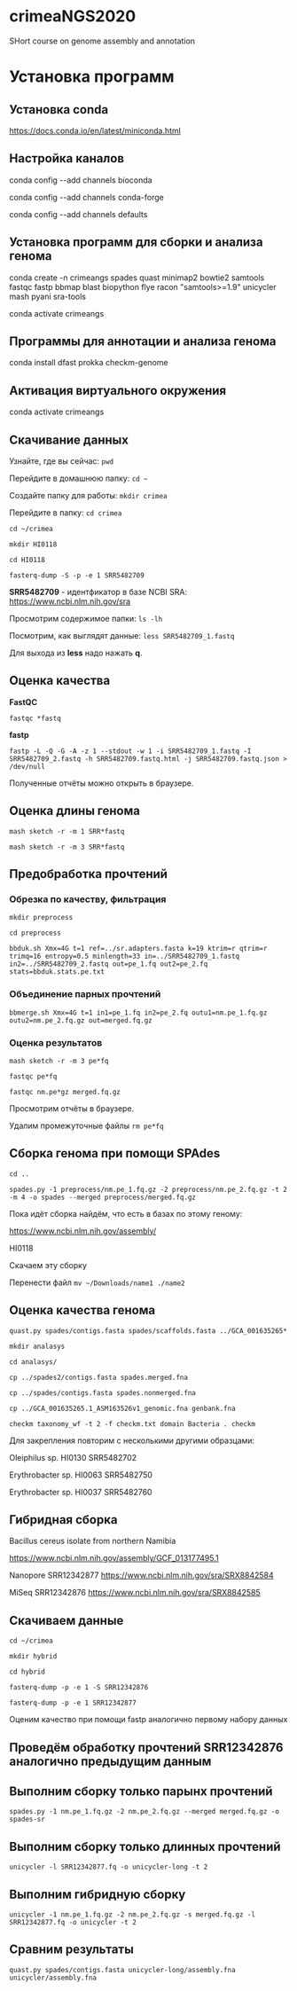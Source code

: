 # crimeaNGS2020
SHort course on genome assembly and annotation


# Установка программ

## Установка conda

https://docs.conda.io/en/latest/miniconda.html

## Настройка каналов

conda config --add channels bioconda

conda config --add channels conda-forge

conda config --add channels defaults

## Установка программ для сборки и анализа генома

conda create -n crimeangs spades quast minimap2 bowtie2 samtools fastqc fastp bbmap blast biopython flye racon "samtools>=1.9" unicycler mash pyani sra-tools

conda activate crimeangs

## Программы для аннотации и анализа генома

conda install dfast prokka checkm-genome


## Активация виртуального окружения

conda activate crimeangs

## Скачивание данных

Узнайте, где вы сейчас: `pwd`

Перейдите в домашнюю папку: `cd ~`

Создайте папку для работы: `mkdir crimea`

Перейдите в папку: `cd crimea`

`cd ~/crimea`

`mkdir HI0118`

`cd HI0118`

`fasterq-dump -S -p -e 1 SRR5482709`

**SRR5482709** - идентфикатор в базе NCBI SRA: https://www.ncbi.nlm.nih.gov/sra

Просмотрим содержимое папки: `ls -lh`

Посмотрим, как выглядят данные: `less SRR5482709_1.fastq`

Для выхода из **less** надо нажать **q**.


## Оценка качества

**FastQC**

`fastqc *fastq`

**fastp**

`fastp -L -Q -G -A -z 1 --stdout -w 1 -i SRR5482709_1.fastq -I SRR5482709_2.fastq -h SRR5482709.fastq.html -j SRR5482709.fastq.json > /dev/null`

Полученные отчёты можно открыть в браузере.


## Оценка длины генома

`mash sketch -r -m 1 SRR*fastq`

`mash sketch -r -m 3 SRR*fastq`


## Предобработка прочтений

### Обрезка по качеству, фильтрация

`mkdir preprocess`

`cd preprocess`

`bbduk.sh Xmx=4G t=1 ref=../sr.adapters.fasta k=19 ktrim=r qtrim=r trimq=16 entropy=0.5 minlength=33 in=../SRR5482709_1.fastq in2=../SRR5482709_2.fastq out=pe_1.fq out2=pe_2.fq stats=bbduk.stats.pe.txt`

### Объединение парных прочтений

`bbmerge.sh Xmx=4G t=1 in1=pe_1.fq in2=pe_2.fq outu1=nm.pe_1.fq.gz outu2=nm.pe_2.fq.gz out=merged.fq.gz`


### Оценка результатов

`mash sketch -r -m 3 pe*fq`

`fastqc pe*fq`

`fastqc nm.pe*gz merged.fq.gz`

Просмотрим отчёты в браузере.

Удалим промежуточные файлы `rm pe*fq`


## Сборка генома при помощи SPAdes

`cd ..`

`spades.py -1 preprocess/nm.pe_1.fq.gz -2 preprocess/nm.pe_2.fq.gz -t 2 -m 4 -o spades --merged preprocess/merged.fq.gz`


Пока идёт сборка найдём, что есть в базах по этому геному:

https://www.ncbi.nlm.nih.gov/assembly/

HI0118

Скачаем эту сборку

Перенести файл `mv ~/Downloads/name1 ./name2`


## Оценка качества генома

`quast.py spades/contigs.fasta spades/scaffolds.fasta ../GCA_001635265*`

`mkdir analasys`

`cd analasys/`

`cp ../spades2/contigs.fasta spades.merged.fna`

`cp ../spades/contigs.fasta spades.nonmerged.fna`

`cp ../GCA_001635265.1_ASM163526v1_genomic.fna genbank.fna`

`checkm taxonomy_wf -t 2 -f checkm.txt domain Bacteria . checkm`


Для закрепления повторим с несколькими другими образцами:

Oleiphilus sp. HI0130    SRR5482702 

Erythrobacter sp. HI0063    SRR5482750 

Erythrobacter sp. HI0037    SRR5482760 


## Гибридная сборка

Bacillus cereus isolate from northern Namibia  

https://www.ncbi.nlm.nih.gov/assembly/GCF_013177495.1   

Nanopore SRR12342877 https://www.ncbi.nlm.nih.gov/sra/SRX8842584 

MiSeq SRR12342876 https://www.ncbi.nlm.nih.gov/sra/SRX8842585 

## Скачиваем данные

`cd ~/crimea`

`mkdir hybrid`

`cd hybrid`

`fasterq-dump -p -e 1 -S SRR12342876`

`fasterq-dump -p -e 1 SRR12342877`

Оценим качество при помощи fastp аналогично первому набору данных

## Проведём обработку прочтений SRR12342876 аналогично предыдущим данным

## Выполним сборку только парынх прочтений

`spades.py -1 nm.pe_1.fq.gz -2 nm.pe_2.fq.gz --merged merged.fq.gz -o spades-sr`

## Выполним сборку только длинных прочтений

`unicycler -l SRR12342877.fq -o unicycler-long -t 2`

## Выполним гибридную сборку

`unicycler -1 nm.pe_1.fq.gz -2 nm.pe_2.fq.gz -s merged.fq.gz -l SRR12342877.fq -o unicycler -t 2`

## Сравним результаты

`quast.py spades/contigs.fasta unicycler-long/assembly.fna unicycler/assembly.fna`

